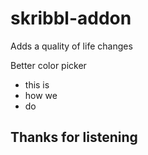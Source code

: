 # skribbl-addon
Adds a quality of life changes

Better color picker
* this is 
* how we 
* do
		
## Thanks for listening
